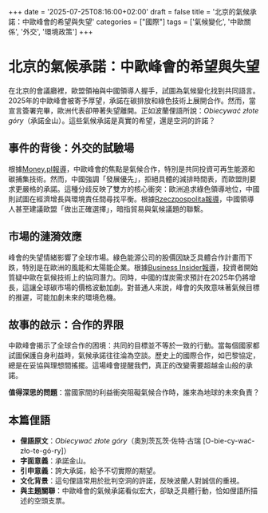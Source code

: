 +++
date = '2025-07-25T08:16:00+02:00'
draft = false
title = '北京的氣候承諾：中歐峰會的希望與失望'
categories = ["國際"]
tags = ['氣候變化', '中歐關係', '外交', '環境政策']
+++

# 北京的氣候承諾：中歐峰會的希望與失望

在北京的會議廳裡，歐盟領袖與中國領導人握手，試圖為氣候變化找到共同語言。2025年的中歐峰會被寄予厚望，承諾在碳排放和綠色技術上展開合作。然而，當宣言簽署完畢，歐洲代表卻帶著失望離開。正如波蘭俚語所說：*Obiecywać złote góry*（承諾金山）。這些氣候承諾是真實的希望，還是空洞的許諾？

## 事件的背後：外交的試驗場

根據[Money.pl報導](https://www.google.com/url?sa=E&q=https://www.money.pl/gospodarka/wielki-szczyt-wielkie-rozczarowanie-dlaczego-brukseli-tak-daleko-do-pekinu-7181703897565792a.html)，中歐峰會的焦點是氣候合作，特別是共同投資可再生能源和碳捕集技術。然而，中國強調「發展優先」，拒絕具體的減排時間表，而歐盟則要求更嚴格的承諾。這種分歧反映了雙方的核心衝突：歐洲追求綠色領導地位，中國則試圖在經濟增長與環境責任間尋找平衡。根據[Rzeczpospolita報導](https://www.google.com/url?sa=E&q=https://www.rp.pl/dyplomacja/art42748981-prezydent-chin-radzi-unii-europejskiej-by-dokonywala-wlasciwych-wyborow)，中國領導人甚至建議歐盟「做出正確選擇」，暗指貿易與氣候議題的聯繫。

## 市場的漣漪效應

峰會的失望情緒影響了全球市場。綠色能源公司的股價因缺乏具體合作計畫而下跌，特別是在歐洲的風能和太陽能企業。根據[Business Insider報導](https://www.google.com/url?sa=E&q=https://businessinsider.com.pl/wiadomosci/chinyue-wspolne-dzialania-na-rzecz-klimatu-deklaracja-w-pekinie/gy5thcg)，投資者開始質疑中歐在氣候技術上的協同潛力。同時，中國的煤炭需求預計在2025年仍將增長，這讓全球碳市場的價格波動加劇。對普通人來說，峰會的失敗意味著氣候目標的推遲，可能加劇未來的環境危機。

## 故事的啟示：合作的界限

中歐峰會揭示了全球合作的困境：共同的目標並不等於一致的行動。當每個國家都試圖保護自身利益時，氣候承諾往往淪為空談。歷史上的國際合作，如巴黎協定，總是在妥協與理想間搖擺。這場峰會提醒我們，真正的改變需要超越金山般的承諾。

**值得深思的問題**：當國家間的利益衝突阻礙氣候合作時，誰來為地球的未來負責？

## 本篇俚語

- **俚語原文**：*Obiecywać złote góry*（奧別茨瓦茨·佐特·古瑞 [O-bie-cy-wać-zło-te-gó-ry]）  
- **字面意義**：承諾金山。  
- **引申意義**：誇大承諾，給予不切實際的期望。  
- **文化背景**：這句俚語常用於批判空洞的許諾，反映波蘭人對誠信的重視。  
- **與主題關聯**：中歐峰會的氣候承諾看似宏大，卻缺乏具體行動，恰如俚語所描述的空頭支票。
